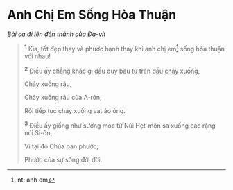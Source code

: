 # Anh Chị Em Sống Hòa Thuận

_Bài ca đi lên đền thánh của Ða-vít_

> <sup><b>1</b></sup> Kìa, tốt đẹp thay và phước hạnh thay khi anh chị em[^1-7959afc3-dba5-4486-b6ca-a07abdcd8c2b] sống hòa thuận với nhau!
>
> <sup><b>2</b></sup> Ðiều ấy chẳng khác gì dầu quý báu từ trên đầu chảy xuống,
>
> Chảy xuống râu,
>
> Chảy xuống râu của A-rôn,
>
> Rồi tiếp tục chảy xuống vạt áo ông.
>
> <sup><b>3</b></sup> Ðiều ấy giống như sương móc từ Núi Hẹt-môn sa xuống các rặng núi Si-ôn,
>
> Vì tại đó Chúa ban phước,
>
> Phước của sự sống đời đời.

[^1-7959afc3-dba5-4486-b6ca-a07abdcd8c2b]: nt: anh em
